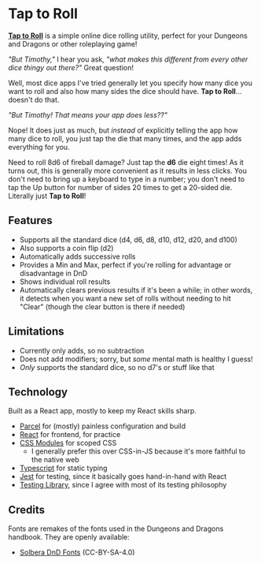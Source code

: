 # Tap to Roll

**[Tap to Roll](https://auroratide.github.io/tap-to-roll/)** is a simple online dice rolling utility, perfect for your Dungeons and Dragons or other roleplaying game!

_"But Timothy,"_ I hear you ask, _"what makes this different from every other dice thingy out there?"_ Great question!

Well, most dice apps I've tried generally let you specify how many dice you want to roll and also how many sides the dice should have. **Tap to Roll**... doesn't do that.

_"But Timothy! That means your app does less??"_

Nope! It does just as much, but _instead_ of explicitly telling the app how many dice to roll, you just tap the die that many times, and the app adds everything for you.

Need to roll 8d6 of fireball damage? Just tap the **d6** die eight times! As it turns out, this is generally more convenient as it results in less clicks. You don't need to bring up a keyboard to type in a number; you don't need to tap the Up button for number of sides 20 times to get a 20-sided die. Literally just **Tap to Roll**!

## Features

* Supports all the standard dice (d4, d6, d8, d10, d12, d20, and d100)
* Also supports a coin flip (d2)
* Automatically adds successive rolls
* Provides a Min and Max, perfect if you're rolling for advantage or disadvantage in DnD
* Shows individual roll results
* Automatically clears previous results if it's been a while; in other words, it detects when you want a new set of rolls without needing to hit "Clear" (though the clear button is there if needed)

## Limitations

* Currently only adds, so no subtraction
* Does not add modifiers; sorry, but _some_ mental math is healthy I guess!
* _Only_ supports the standard dice, so no d7's or stuff like that

## Technology

Built as a React app, mostly to keep my React skills sharp.

* [Parcel](https://parceljs.org/) for (mostly) painless configuration and build
* [React](https://reactjs.org/) for frontend, for practice
* [CSS Modules](https://github.com/css-modules/css-modules) for scoped CSS
  * I generally prefer this over CSS-in-JS because it's more faithful to the native web
* [Typescript](https://www.typescriptlang.org/) for static typing
* [Jest](https://jestjs.io/) for testing, since it basically goes hand-in-hand with React
* [Testing Library](https://testing-library.com/), since I agree with most of its testing philosophy

## Credits

Fonts are remakes of the fonts used in the Dungeons and Dragons handbook. They are openly available:

* [Solbera DnD Fonts](https://github.com/jonathonf/solbera-dnd-fonts) (CC-BY-SA-4.0)
